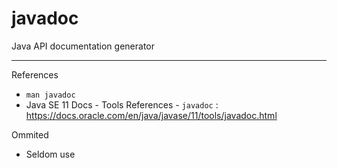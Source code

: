 # javadoc

Java API documentation generator

---

References

- `man javadoc`
- Java SE 11 Docs - Tools References - `javadoc` : https://docs.oracle.com/en/java/javase/11/tools/javadoc.html

Ommited

- Seldom use
